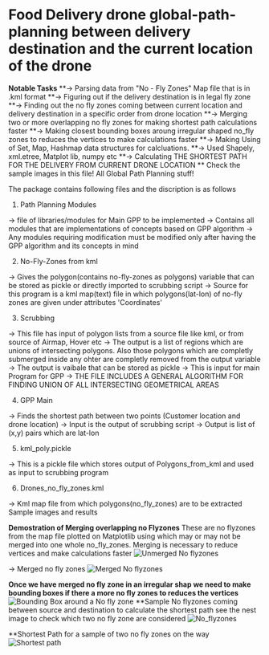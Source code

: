 # Food Delivery drone global-path-planning between delivery destination and the current location of the drone
**Notable Tasks**
**-> Parsing data from "No - Fly Zones" Map file that is in .kml format
**-> Figuring out if the delivery destination is in legal fly zone
**-> Finding out the no fly zones coming between current location and delivery destination in a specific order from drone location
**-> Merging two or more overlapping no fly zones for making shortest path calculations faster
**-> Making closest bounding boxes aroung irregular shaped no_fly zones to reduces the vertices to make calculations faster
**-> Making Using of Set, Map, Hashmap data structures for calcluations.
**-> Used Shapely, xml.etree, Matplot lib, numpy etc
**-> Calculating THE SHORTEST PATH FOR THE DELIVERY FROM CURRENT DRONE LOCATION
** Check the sample images in this file!
All Global Path Planning stuff!

The package contains following files and the discription is as follows

1) Path Planning Modules

-> file of libraries/modules for Main GPP to be implemented
-> Contains all modules that are implementations of concepts based on GPP algorithm
-> Any modules requiring modification must be modified only after having the GPP algorithm and its concepts in mind

2) No-Fly-Zones from kml

-> Gives the polygon(contains no-fly-zones as polygons) variable that can be stored as pickle or directly imported to scrubbing script
-> Source for this program is a kml map(text) file in which  polygons(lat-lon) of no-fly zones are given under attributes 'Coordinates'

3) Scrubbing

-> This file has input of polygon lists from a source file like kml, or from source of Airmap, Hover etc
-> The output is a list of regions which are unions of intersecting polygons. Also those polygons which are completly submerged
inside any ohter are completly removed from the output variable
-> The output is vaibale that can be stored as pickle
-> This is input for main Program for GPP
-> THE FILE INCLUDES A GENERAL ALGORITHM FOR FINDING UNION OF ALL INTERSECTING GEOMETRICAL AREAS

4) GPP Main

-> Finds the shortest path between two points (Customer location and drone location)
-> Input is the output of scrubbing script
-> Output is list of (x,y) pairs which are lat-lon

5) kml_poly.pickle

-> This is a pickle file which stores output of Polygons_from_kml and used as input to scrubbing program

6) Drones_no_fly_zones.kml

-> Kml map file from which polygons(no_fly_zones) are to be extracted 
Sample images and results

**Demostration of Merging overlapping no Flyzones**
These are no flyzones from the map file plotted on Matplotlib using which may or may not be merged into one whole no_fly_zones. 
Merging is necessary to reduce vertices and make calculations faster 
![Unmerged No flyzones](https://github.com/dhaval491/Trajectory-Planning-for-Autonomous-food-delivery-drones/blob/master/GPP__NoFlyZones.png)

-> Merged no fly zones
![Merged No flyzones](https://github.com/dhaval491/Trajectory-Planning-for-Autonomous-food-delivery-drones/blob/master/GPP_Merged_NoFlyZones.png)

**Once we have merged no fly zone in an irregular shap we need to make bounding boxes if there a more no fly zones to reduces the vertices**
![Bounding Box around a No fly zone](https://github.com/dhaval491/Trajectory-Planning-for-Autonomous-food-delivery-drones/blob/master/GPP_Bounding_boxes_around_No_fly_Zones.png)
**Sample No flyzones coming between source and destination to calculate the shortest path see the nest image to check which two no fly zone are considered
![No_flyzones](https://github.com/dhaval491/Trajectory-Planning-for-Autonomous-food-delivery-drones/blob/master/Sample%20Two%20no%20flyzone.png)

**Shortest Path for a sample of two no fly zones on the way
![Shortest path](https://github.com/dhaval491/Trajectory-Planning-for-Autonomous-food-delivery-drones/blob/master/GPP_Shotest_path.png)
